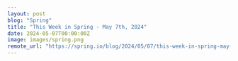 ```yaml
---
layout: post
blog: "Spring"
title: "This Week in Spring - May 7th, 2024"
date: 2024-05-07T00:00:00Z
image: images/spring.png
remote_url: "https://spring.io/blog/2024/05/07/this-week-in-spring-may-7th-2024"
---
```

